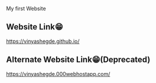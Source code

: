 My first Website


## Website Link😁

https://vinyashegde.github.io/


## Alternate Website Link😁(Deprecated)

https://vinyashegde.000webhostapp.com/
